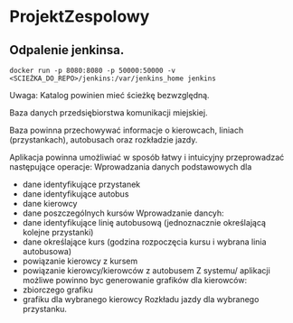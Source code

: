# ProjektZespolowy

## Odpalenie jenkinsa.

```
docker run -p 8080:8080 -p 50000:50000 -v <SCIEŻKA_DO_REPO>/jenkins:/var/jenkins_home jenkins

```

Uwaga: Katalog powinien mieć ścieżkę bezwzględną.


Baza danych przedsiębiorstwa komunikacji miejskiej.

Baza powinna przechowywać informacje o kierowcach, liniach (przystankach), autobusach oraz rozkładzie jazdy.

Aplikacja powinna umożliwiać w sposób łatwy i intuicyjny przeprowadzać następujące operacje:
Wprowadzania danych podstawowych dla
- dane identyfikujące przystanek
- dane identyfikujące autobus
- dane kierowcy
- dane poszczególnych kursów
Wprowadzanie dancyh: 
- dane identyfikujące linię autobusową (jednoznacznie określającą kolejne przystanki)
- dane określające kurs (godzina rozpoczęcia kursu i wybrana linia autobusowa)
- powiązanie kierowcy z kursem
- powiązanie kierowcy/kierowców z autobusem
Z systemu/ aplikacji możliwe powinno byc generowanie grafików dla kierowców:
- zbiorczego grafiku
- grafiku dla wybranego kierowcy
Rozkładu jazdy dla wybranego przystanku. 

